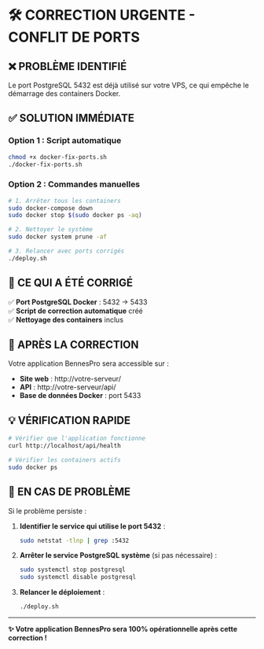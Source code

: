 # 🛠️ CORRECTION URGENTE - CONFLIT DE PORTS

## ❌ PROBLÈME IDENTIFIÉ
Le port PostgreSQL 5432 est déjà utilisé sur votre VPS, ce qui empêche le démarrage des containers Docker.

## ✅ SOLUTION IMMÉDIATE

### Option 1 : Script automatique
```bash
chmod +x docker-fix-ports.sh
./docker-fix-ports.sh
```

### Option 2 : Commandes manuelles
```bash
# 1. Arrêter tous les containers
sudo docker-compose down
sudo docker stop $(sudo docker ps -aq)

# 2. Nettoyer le système
sudo docker system prune -af

# 3. Relancer avec ports corrigés
./deploy.sh
```

## 🎯 CE QUI A ÉTÉ CORRIGÉ

✅ **Port PostgreSQL Docker** : 5432 → 5433  
✅ **Script de correction automatique** créé  
✅ **Nettoyage des containers** inclus  

## 🚀 APRÈS LA CORRECTION

Votre application BennesPro sera accessible sur :
- **Site web** : http://votre-serveur/
- **API** : http://votre-serveur/api/
- **Base de données Docker** : port 5433

## 💡 VÉRIFICATION RAPIDE

```bash
# Vérifier que l'application fonctionne
curl http://localhost/api/health

# Vérifier les containers actifs
sudo docker ps
```

## 🔧 EN CAS DE PROBLÈME

Si le problème persiste :

1. **Identifier le service qui utilise le port 5432** :
   ```bash
   sudo netstat -tlnp | grep :5432
   ```

2. **Arrêter le service PostgreSQL système** (si pas nécessaire) :
   ```bash
   sudo systemctl stop postgresql
   sudo systemctl disable postgresql
   ```

3. **Relancer le déploiement** :
   ```bash
   ./deploy.sh
   ```

---

**✨ Votre application BennesPro sera 100% opérationnelle après cette correction !**